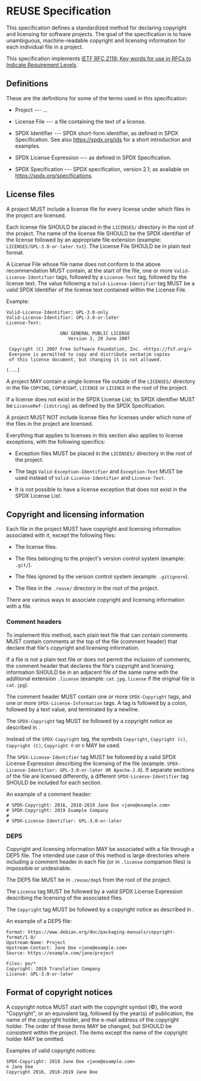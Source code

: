 <!--
SPDX-Copyright: 2019 Free Software Foundation Europe e.V.

SPDX-License-Identifier: CC-BY-SA-4.0
-->

# REUSE Specification

This specification defines a standardized method for declaring copyright and
licensing for software projects. The goal of the specification is to have
unambiguous, machine-readable copyright and licensing information for each
individual file in a project.

This specification implements [IETF RFC 2119: Key words for use in RFCs to
Indicate Requirement Levels](https://tools.ietf.org/html/rfc2119).

## Definitions

These are the definitions for some of the terms used in this specification:

- Project --- ...

- License File --- a file containing the text of a license.

- SPDX Identifier --- SPDX short-form identifier, as defined in SPDX
  Specification. See also <https://spdx.org/ids> for a short introduction and
  examples.

- SPDX License Expression --- as defined in SPDX Specification.

- SPDX Specification --- SPDX specification, version 2.1; as available on
  <https://spdx.org/specifications>.

<!-- DEP5 -->

## License files

A project MUST include a license file for every license under which files in the
project are licensed.

Each license file SHOULD be placed in the `LICENSES/` directory in the root of
the project. The name of the license file SHOULD be the SPDX identifier of the
license followed by an appropriate file extension (example:
`LICENSES/GPL-3.0-or-later.txt`). The License File SHOULD be in plain text
format.

<!-- FIXME: Rephrase "above recommendation". Maybe use paragraph numbers? -->

A License File whose file name does not conform to the above recommendation MUST
contain, at the start of the file, one or more `Valid-License-Identifier` tags,
followed by a `License-Text` tag, followed by the license text. The value
following a `Valid-License-Identifier` tag MUST be a valid SPDX Identifier of
the license text contained within the License File.

Example:

```
Valid-License-Identifier: GPL-3.0-only
Valid-License-Identifier: GPL-3.0-or-later
License-Text:

                    GNU GENERAL PUBLIC LICENSE
                       Version 3, 29 June 2007

 Copyright (C) 2007 Free Software Foundation, Inc. <https://fsf.org/>
 Everyone is permitted to copy and distribute verbatim copies
 of this license document, but changing it is not allowed.

[...]
```

A project MAY contain a single license file outside of the `LICENSES/` directory
in the file `COPYING`, `COPYRIGHT`, `LICENSE` or `LICENCE` in the root of the
project.

If a license does not exist in the SPDX License List, its SPDX identifier
MUST be `LicenseRef-[idstring]` as defined by the SPDX Specification.

A project MUST NOT include license files for licenses under which none of the
files in the project are licensed.

Everything that applies to licenses in this section also applies to license
exceptions, with the following specifics:

- Exception files MUST be placed in the `LICENSES/` directory in the root of the
  project.

- The tags `Valid-Exception-Identifier` and `Exception-Text` MUST be used
  instead of `Valid-License-Identifier` and `License-Text`.

- It is not possible to have a license exception that does not exist in the SPDX
  License List.

<!-- TODO: Change "copyright and licensing information" to something shorter?
Shorten it to CALI? -->

## Copyright and licensing information

Each file in the project MUST have copyright and licensing information
associated with it, except the following files:

- The license files.

- The files belonging to the project's version control system (example:
  `.git/`).

- The files ignored by the version control system (example: `.gitignore`).

- The files in the `.reuse/` directory in the root of the project.

<!-- TODO: The files inside of a git submodule -->

There are various ways to associate copyright and licensing information with a
file.

### Comment headers

To implement this method, each plain text file that can contain comments MUST
contain comments at the top of the file (comment header) that declare that
file's copyright and licensing information.

If a file is not a plain text file or does not permit the inclusion of
comments, the comment header that declares the file's copyright and licensing
information SHOULD be in an adjacent file of the same name with the
additional extension `.license` (example: `cat.jpg.license` if the original
file is `cat.jpg`).

The comment header MUST contain one or more `SPDX-Copyright` tags, and one or
more `SPDX-License-Information` tags. A tag is followed by a colon, followed by
a text value, and terminated by a newline.

The `SPDX-Copyright` tag MUST be followed by a copyright notice as described
in <!-- FIXME: Refer to an internal section -->.

Instead of the `SPDX-Copyright` tag, the symbols `Copyright`, `Copyright (c)`,
`Copyright (C)`, `Copyright ©` or `©` MAY be used.

The `SPDX-License-Identifier` tag MUST be followed by a valid SPDX License
Expression describing the licensing of the file (example:
`SPDX-License-Identifier: GPL-3.0-or-later OR Apache-2.0`). If separate sections
of the file are licensed differently, a different `SPDX-License-Identifier` tag
SHOULD be included for each section.

An example of a comment header:

```
# SPDX-Copyright: 2016, 2018-2019 Jane Doe <jane@example.com>
# SPDX-Copyright: 2019 Example Company
#
# SPDX-License-Identifier: GPL-3.0-or-later
```

### DEP5

Copyright and licensing information MAY be associated with a file through a DEP5
file. The intended use case of this method is large directories where including
a comment header in each file (or in `.license` companion files) is impossible
or undesirable.

The DEP5 file MUST be in `.reuse/dep5` from the root of the project.

<!-- TODO: How to do multiple licenses without AND and OR. -->

The `License` tag MUST be followed by a valid SPDX License Expression describing
the licensing of the associated files.

The `Copyright` tag MUST be followed by a copyright notice as described in <!--
FIXME: Refer to an internal section -->.

An example of a DEP5 file:

```
Format: https://www.debian.org/doc/packaging-manuals/copyright-format/1.0/
Upstream-Name: Project
Upstream-Contact: Jane Doe <jane@example.com>
Source: https://example.com/jane/project

Files: po/*
Copyright: 2019 Translation Company
License: GPL-3.0-or-later
```

## Format of copyright notices

A copyright notice MUST start with the copyright symbol (©), the word
"Copyright", or an equivalent tag, followed by the year(s) of publication, the
name of the copyright holder, and the e-mail address of the copyright holder.
The order of these items MAY be changed, but SHOULD be consistent within the
project. The items except the name of the copyright holder MAY be omitted.

Examples of valid copyright notices:

```
SPDX-Copyright: 2019 Jane Doe <jane@example.com>
© Jane Doe
Copyright 2016, 2018-2019 Jane Doe
```
